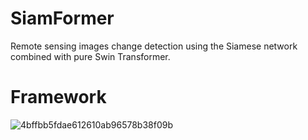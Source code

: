 # SiamFormer
Remote sensing images change  detection using the Siamese network combined with pure Swin Transformer.

# Framework
![4bffbb5fdae612610ab96578b38f09b](https://github.com/user-attachments/assets/aed84108-0363-4b1b-b55c-d072d012ccc1)


